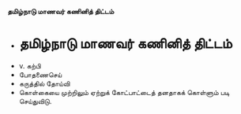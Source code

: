 **தமிழ்நாடு மாணவர் கணினித் திட்டம்**
- # தமிழ்நாடு மாணவர் கணினித் திட்டம்
- v. கற்பி
- போதணைசெய்
- கருத்தில் தோய்வி
- கொள்கையை முற்றிலும் ஏற்றுக் கோட்பாட்டைத் தனதாகக் கொள்ளும் படி செய்துவிடு.

